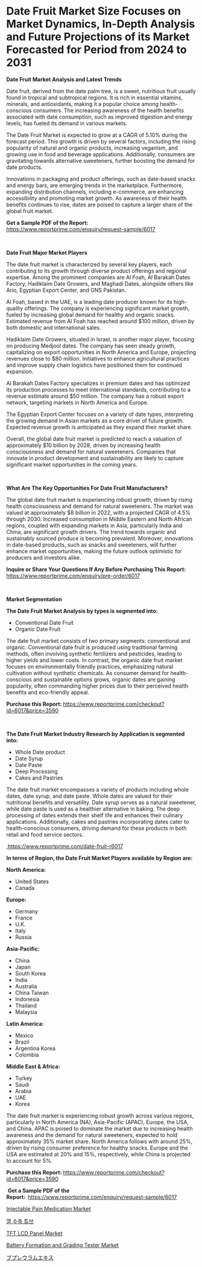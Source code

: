 <p><h1>Date Fruit Market Size Focuses on Market Dynamics, In-Depth Analysis and Future Projections of its Market Forecasted for Period from 2024 to 2031</h1></p><p><strong>Date Fruit Market Analysis and Latest Trends</strong></p>
<p><p>Date fruit, derived from the date palm tree, is a sweet, nutritious fruit usually found in tropical and subtropical regions. It is rich in essential vitamins, minerals, and antioxidants, making it a popular choice among health-conscious consumers. The increasing awareness of the health benefits associated with date consumption, such as improved digestion and energy levels, has fueled its demand in various markets.</p><p>The Date Fruit Market is expected to grow at a CAGR of 5.10% during the forecast period. This growth is driven by several factors, including the rising popularity of natural and organic products, increasing veganism, and growing use in food and beverage applications. Additionally, consumers are gravitating towards alternative sweeteners, further boosting the demand for date products. </p><p>Innovations in packaging and product offerings, such as date-based snacks and energy bars, are emerging trends in the marketplace. Furthermore, expanding distribution channels, including e-commerce, are enhancing accessibility and promoting market growth. As awareness of their health benefits continues to rise, dates are poised to capture a larger share of the global fruit market.</p></p>
<p><strong>Get a Sample PDF of the Report:&nbsp;</strong> <a href="https://www.reportprime.com/enquiry/request-sample/6017">https://www.reportprime.com/enquiry/request-sample/6017</a></p>
<p>&nbsp;</p>
<p><strong>Date Fruit Major Market Players</strong></p>
<p><p>The date fruit market is characterized by several key players, each contributing to its growth through diverse product offerings and regional expertise. Among the prominent companies are Al Foah, Al Barakah Dates Factory, Hadiklaim Date Growers, and Maghadi Dates, alongside others like Ario, Egyptian Export Center, and GNS Pakistan. </p><p>Al Foah, based in the UAE, is a leading date producer known for its high-quality offerings. The company is experiencing significant market growth, fueled by increasing global demand for healthy and organic snacks. Estimated revenue from Al Foah has reached around $100 million, driven by both domestic and international sales.</p><p>Hadiklaim Date Growers, situated in Israel, is another major player, focusing on producing Medjool dates. The company has seen steady growth, capitalizing on export opportunities in North America and Europe, projecting revenues close to $80 million. Initiatives to enhance agricultural practices and improve supply chain logistics have positioned them for continued expansion.</p><p>Al Barakah Dates Factory specializes in premium dates and has optimized its production processes to meet international standards, contributing to a revenue estimate around $50 million. The company has a robust export network, targeting markets in North America and Europe.</p><p>The Egyptian Export Center focuses on a variety of date types, interpreting the growing demand in Asian markets as a core driver of future growth. Expected revenue growth is anticipated as they expand their market share.</p><p>Overall, the global date fruit market is predicted to reach a valuation of approximately $10 billion by 2028, driven by increasing health consciousness and demand for natural sweeteners. Companies that innovate in product development and sustainability are likely to capture significant market opportunities in the coming years.</p></p>
<p>&nbsp;</p>
<p><strong>What Are The Key Opportunities For Date Fruit Manufacturers?</strong></p>
<p><p>The global date fruit market is experiencing robust growth, driven by rising health consciousness and demand for natural sweeteners. The market was valued at approximately $8 billion in 2022, with a projected CAGR of 4.5% through 2030. Increased consumption in Middle Eastern and North African regions, coupled with expanding markets in Asia, particularly India and China, are significant growth drivers. The trend towards organic and sustainably sourced produce is becoming prevalent. Moreover, innovations in date-based products, such as snacks and sweeteners, will further enhance market opportunities, making the future outlook optimistic for producers and investors alike.</p></p>
<p><strong>Inquire or Share Your Questions If Any Before Purchasing This Report:</strong> <a href="https://www.reportprime.com/enquiry/pre-order/6017">https://www.reportprime.com/enquiry/pre-order/6017</a></p>
<p>&nbsp;</p>
<p><strong>Market Segmentation</strong></p>
<p><strong>The Date Fruit Market Analysis by types is segmented into:</strong></p>
<p><ul><li>Conventional Date Fruit</li><li>Organic Date Fruit</li></ul></p>
<p><p>The date fruit market consists of two primary segments: conventional and organic. Conventional date fruit is produced using traditional farming methods, often involving synthetic fertilizers and pesticides, leading to higher yields and lower costs. In contrast, the organic date fruit market focuses on environmentally friendly practices, emphasizing natural cultivation without synthetic chemicals. As consumer demand for health-conscious and sustainable options grows, organic dates are gaining popularity, often commanding higher prices due to their perceived health benefits and eco-friendly appeal.</p></p>
<p><strong>Purchase this Report:&nbsp;</strong><a href="https://www.reportprime.com/checkout?id=6017&price=3590">https://www.reportprime.com/checkout?id=6017&price=3590</a></p>
<p>&nbsp;</p>
<p><strong>The Date Fruit Market Industry Research by Application is segmented into:</strong></p>
<p><ul><li>Whole Date product</li><li>Date Syrup</li><li>Date Paste</li><li>Deep Processing</li><li>Cakes and Pastries</li></ul></p>
<p><p>The date fruit market encompasses a variety of products including whole dates, date syrup, and date paste. Whole dates are valued for their nutritional benefits and versatility. Date syrup serves as a natural sweetener, while date paste is used as a healthier alternative in baking. The deep processing of dates extends their shelf life and enhances their culinary applications. Additionally, cakes and pastries incorporating dates cater to health-conscious consumers, driving demand for these products in both retail and food service sectors.</p></p>
<p><a href="https://www.reportprime.com/date-fruit-r6017">&nbsp;https://www.reportprime.com/date-fruit-r6017</a></p>
<p><strong>In terms of Region, the Date Fruit Market Players available by Region are:</strong></p>
<p>
    <p> <strong> North America: </strong>
        <ul>
            <li>United States</li>
            <li>Canada</li>
        </ul>
        </p> 
    <p> <strong> Europe: </strong>
        <ul>
            <li>Germany</li>
            <li>France</li>
            <li>U.K.</li>
            <li>Italy</li>
            <li>Russia</li>
        </ul>
        </p> 
    <p> <strong> Asia-Pacific: </strong>
        <ul>
            <li>China</li>
            <li>Japan</li>
            <li>South Korea</li>
            <li>India</li>
            <li>Australia</li>
            <li>China Taiwan</li>
            <li>Indonesia</li>
            <li>Thailand</li>
            <li>Malaysia</li>
        </ul>
        </p> 
    <p> <strong> Latin America: </strong>
        <ul>
            <li>Mexico</li>
            <li>Brazil</li>
            <li>Argentina Korea</li>
            <li>Colombia</li>
        </ul>
        </p> 
    <p> <strong> Middle East & Africa: </strong>
        <ul>
            <li>Turkey</li>
            <li>Saudi</li>
            <li>Arabia</li>
            <li>UAE</li>
            <li>Korea</li>
        </ul>
    </p>
    </p>
<p><p>The date fruit market is experiencing robust growth across various regions, particularly in North America (NA), Asia-Pacific (APAC), Europe, the USA, and China. APAC is poised to dominate the market due to increasing health awareness and the demand for natural sweeteners, expected to hold approximately 35% market share. North America follows with around 25%, driven by rising consumer preference for healthy snacks. Europe and the USA are estimated at 20% and 15%, respectively, while China is projected to account for 5%.</p></p>
<p><strong>Purchase this Report: </strong><a href="https://www.reportprime.com/checkout?id=6017&price=3590">https://www.reportprime.com/checkout?id=6017&price=3590</a></p>
<p>&nbsp;<strong>Get a Sample PDF of the Report:&nbsp;&nbsp;</strong><a href="https://www.reportprime.com/enquiry/request-sample/6017">https://www.reportprime.com/enquiry/request-sample/6017</a></p>
<p><strong></strong></p>
<p><p><a href="https://www.linkedin.com/pulse/what-innovations-market-trends-shaping-injectable-pain-medication-ego0f?trackingId=XiwRFUZoRoC6hNHtmjsiGw%3D%3D">Injectable Pain Medication Market</a></p><p><a href="https://medium.com/@wpzbonrg51/%EA%B8%80%EB%A1%9C%EB%B2%8C-%EC%88%98%EC%B6%95-%ED%8A%9C%EB%B8%8C-%EC%8B%9C%EC%9E%A5-%EC%84%B9%ED%84%B0-%EC%9C%A0%ED%98%95-%EC%9D%91%EC%9A%A9-%ED%94%84%EB%A1%9C%EA%B7%B8%EB%9E%A8-%EC%8B%9C%EC%9E%A5-%EC%B0%B8%EC%97%AC%EC%9E%90-%EC%A0%84%EB%9E%B5-%EC%A7%80%EC%97%AD-%EC%84%B1%EC%9E%A5-%ED%86%B5%EC%B0%B0%EB%A0%A5-%EB%B0%8F-%EB%AF%B8%EB%9E%98-%EC%A0%84%EB%A7%9D-2024-2031-a4e0b0b2ddfb?postPublishedType=initial">열 수축 튜브</a></p><p><a href="https://medium.com/@rontaybrewer02024/strategic-roadmap-global-tft-lcd-panel-market-insights-and-opportunities-2024-2031-6ba95124186f">TFT LCD Panel Market</a></p><p><a href="https://issuu.com/reportprime-2/docs/battery-formation-and-grading-teste_ca8b603c5505fb">Battery Formation and Grading Tester Market</a></p><p><a href="https://medium.com/@camron674/%E3%83%96%E3%83%97%E3%83%AC%E3%82%A6%E3%83%AB%E3%83%A0%E3%82%A8%E3%82%AD%E3%82%B9%E5%B8%82%E5%A0%B4%E3%81%AE%E3%82%B5%E3%82%A4%E3%82%BA-%E3%82%B7%E3%82%A7%E3%82%A2-%E3%83%88%E3%83%AC%E3%83%B3%E3%83%89%E5%88%86%E6%9E%90%E3%83%AC%E3%83%9D%E3%83%BC%E3%83%88%E3%81%AF-%E8%A3%BD%E5%93%81-%E6%B6%B2%E4%BD%93-%E3%82%BF%E3%83%96%E3%83%AC%E3%83%83%E3%83%88-%E3%83%91%E3%82%A6%E3%83%80%E3%83%BC-%E3%82%AB%E3%83%97%E3%82%BB%E3%83%AB-%E3%81%9D%E3%81%AE%E4%BB%96-%E5%88%A5%E3%81%AB%E5%88%86%E6%9E%90%E3%81%95%E3%82%8C-2024%E5%B9%B4%E3%81%8B%E3%82%892031%E5%B9%B4%E3%81%BE%E3%81%A7%E3%81%AE%E3%82%BB%E3%82%B0%E3%83%A1%E3%83%B3%E3%83%88%E4%BA%88%E6%B8%AC%E3%82%82%E5%90%AB%E3%81%BE%E3%82%8C%E3%81%A6%E3%81%84%E3%81%BE%E3%81%99-e712d06f6614">ブプレウラムエキス</a></p></p>